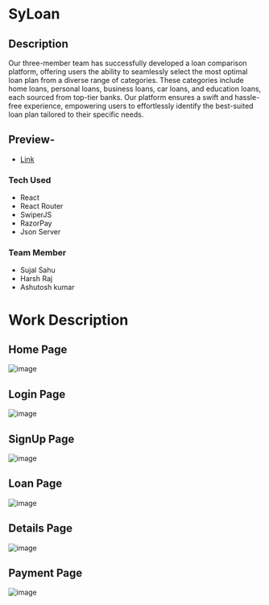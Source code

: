 # SyLoan

## Description

Our three-member team has successfully developed a loan comparison platform, offering users the ability to seamlessly select the most optimal loan plan from a diverse range of categories. These categories include home loans, personal loans, business loans, car loans, and education loans, each sourced from top-tier banks. Our platform ensures a swift and hassle-free experience, empowering users to effortlessly identify the best-suited loan plan tailored to their specific needs.

## Preview-

- [Link]()

### Tech Used

- React
- React Router
- SwiperJS
- RazorPay
- Json Server

### Team Member

- Sujal Sahu
- Harsh Raj
- Ashutosh kumar

# Work Description

## Home Page

![image]()

## Login Page

![image]()

## SignUp Page

![image]()

## Loan Page

![image]()

## Details Page

![image]()

## Payment Page

![image]()
